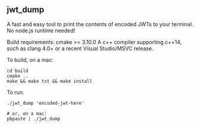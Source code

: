jwt_dump
--------

A fast and easy tool to print the contents of encoded JWTs to your terminal.  No node.js runtime needed!

Build requirements:
cmake >= 3.10.0
A c++ compiler supporting c++14, such as clang 4.0+ or a recent Visual Studio/MSVC release.

To build, on a mac:
```
cd build
cmake ..
make && make tst && make install
```

To run:
```
./jwt_dump 'encoded-jwt-here'

# or, on a mac:
pbpaste | ./jwt_dump
```
